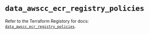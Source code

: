 # `data_awscc_ecr_registry_policies`

Refer to the Terraform Registory for docs: [`data_awscc_ecr_registry_policies`](https://registry.terraform.io/providers/hashicorp/awscc/0.70.0/docs/data-sources/ecr_registry_policies).
